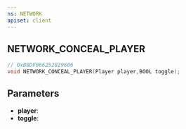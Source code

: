 ```yaml
---
ns: NETWORK
apiset: client
---
```

## NETWORK_CONCEAL_PLAYER

```c
// 0xBBDF066252829606
void NETWORK_CONCEAL_PLAYER(Player player,BOOL toggle);
```


## Parameters
* **player**:
* **toggle**:



